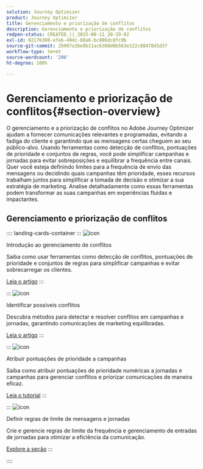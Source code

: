 ```yaml
---
solution: Journey Optimizer
product: Journey Optimizer
title: Gerenciamento e priorização de conflitos
description: Gerenciamento e priorização de conflitos
redpen-status: CREATED_||_2025-08-11_20-29-02
exl-id: 02176308-efeb-49dc-88a6-bc886dc8fc9b
source-git-commit: 2b907a3be8b11ac6308d0b563e122c88478d1d37
workflow-type: tm+mt
source-wordcount: '206'
ht-degree: 100%

---
```


# Gerenciamento e priorização de conflitos{#section-overview}

O gerenciamento e a priorização de conflitos no Adobe Journey Optimizer ajudam a fornecer comunicações relevantes e programadas, evitando a fadiga do cliente e garantindo que as mensagens certas cheguem ao seu público-alvo. Usando ferramentas como detecção de conflitos, pontuações de prioridade e conjuntos de regras, você pode simplificar campanhas e jornadas para evitar sobreposições e equilibrar a frequência entre canais. Quer você esteja definindo limites para a frequência de envio das mensagens ou decidindo quais campanhas têm prioridade, esses recursos trabalham juntos para simplificar a tomada de decisão e otimizar a sua estratégia de marketing. Analise detalhadamente como essas ferramentas podem transformar as suas campanhas em experiências fluidas e impactantes.

## Gerenciamento e priorização de conflitos

:::: landing-cards-container
:::
![icon](https://cdn.experienceleague.adobe.com/icons/circle-play.svg)

Introdução ao gerenciamento de conflitos

Saiba como usar ferramentas como detecção de conflitos, pontuações de prioridade e conjuntos de regras para simplificar campanhas e evitar sobrecarregar os clientes.

[Leia o artigo](../using/conflict-prioritization/gs-conflict-prioritization.md)
:::

:::
![icon](https://cdn.experienceleague.adobe.com/icons/list-check.svg)

Identificar possíveis conflitos

Descubra métodos para detectar e resolver conflitos em campanhas e jornadas, garantindo comunicações de marketing equilibradas.

[Leia o artigo](../using/conflict-prioritization/conflicts.md)
:::

:::
![icon](https://cdn.experienceleague.adobe.com/icons/bullseye.svg)

Atribuir pontuações de prioridade a campanhas

Saiba como atribuir pontuações de prioridade numéricas a jornadas e campanhas para gerenciar conflitos e priorizar comunicações de maneira eficaz.

[Leia o tutorial](../using/conflict-prioritization/priority-scores.md)
:::

:::
![icon](https://cdn.experienceleague.adobe.com/icons/gear.svg)

Definir regras de limite de mensagens e jornadas

Crie e gerencie regras de limite da frequência e gerenciamento de entradas de jornadas para otimizar a eficiência da comunicação.

[Explore a seção](capping-rules-landing-page.md)
:::

::::
